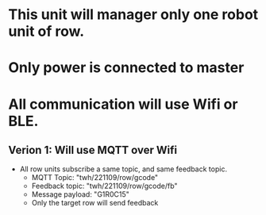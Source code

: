 # This unit will manager only one robot unit of row.

# Only power is connected to master

# All communication will use Wifi or BLE.
## Verion 1: Will use MQTT over Wifi
* All row units subscribe a same topic, and same feedback topic.
  * MQTT Topic:  "twh/221109/row/gcode"
  * Feedback topic: "twh/221109/row/gcode/fb"
  * Message payload:  "G1R0C15"  
  * Only the target row will send feedback

